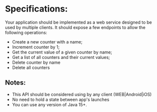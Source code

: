 # Specifications:

Your application should be implemented as a web service designed to be used by multiple clients. It should expose a few endpoints to allow the following operations:

* Create a new counter with a name;
* Increment counter by 1;
* Get the current value of a given counter by name;
* Get a list of all counters and their current values;
* Delete counter by name
* Delete all counters

## Notes:

* This API should be considered using by any client (WEB|Android|iOS)
* No need to hold a state between app's launches
* You can use any version of Java 15+.